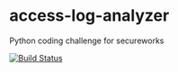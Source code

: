 # access-log-analyzer
Python coding challenge for secureworks

[![Build Status](https://app.travis-ci.com/jjxp/access-log-analyzer.svg?token=TkxJzcxKuz9yBNXCfFKU&branch=develop_unit_tests)](https://app.travis-ci.com/jjxp/access-log-analyzer)
